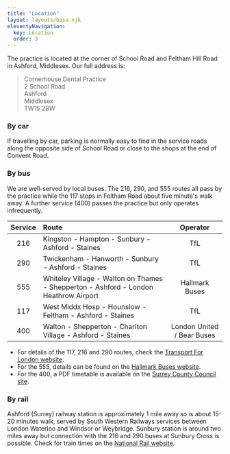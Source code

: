 ```yaml
---
title: "Location"
layout: layouts/base.njk
eleventyNavigation:
  key: Location
  order: 3
---
```


<div id="map"></div>

The practice is located at the corner of School Road and Feltham Hill Road in Ashford, Middlesex. Our full address is:

>Cornerhouse Dental Practice  
>2 School Road  
>Ashford  
>Middlesex  
>TW15 2BW

### By car
If travelling by car, parking is normally easy to find in the service roads along the opposite side of School Road or close to the shops at the end of Convent Road.

### By bus
We are well-served by local buses. The 216, 290, and 555 routes all pass by the practice while the 117 stops in Feltham Road about five minute's walk away. A further service (400) passes the practice but only operates infrequently.

| Service | Route | Operator |
| :-----------: | :----------- | :-----------: |
| 216 |	Kingston - Hampton - Sunbury - Ashford - Staines |	TfL |
| 290 |	Twickenham - Hanworth - Sunbury - Ashford - Staines | TfL |
| 555 |	Whiteley Village - Walton on Thames - Shepperton - Ashford - London Heathrow Airport |	Hallmark Buses |
| 117 |	West Middx Hosp - Hounslow - Feltham - Ashford - Staines |	TfL |
| 400 |	Walton - Shepperton - Charlton Village - Ashford - Staines |	London United / Bear Buses |

- For details of the 117, 216 and 290 routes, check the [Transport For London website](https://tfl.gov.uk).
- For the 555, details can be found on the [Hallmark Buses website](https://www.hallmarkbus.com/bus-services/555/).
- For the 400, a PDF timetable is available on the [Surrey County Council site](https://www.surreycc.gov.uk/__data/assets/pdf_file/0003/7896/400-LU-813.400-BB-010920A.pdf).

### By rail
Ashford (Surrey) railway station is approximately 1 mile away so is about 15-20 minutes walk, served by South Western Railways services between London Waterloo and Windsor or Weybridge.
Sunbury station is around two miles away but connection with the 216 and 290 buses at Sunbury Cross is possible.
Check for train times on the [National Rail website](https://www.nationalrail.co.uk/).

